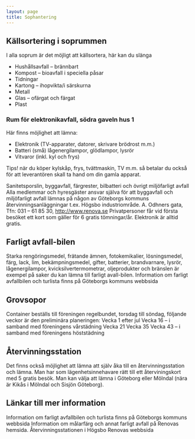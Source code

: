 ```yaml
---
layout: page
title: Sophantering
---
```

## Källsortering i soprummen
I alla soprum är det möjligt att källsortera, här kan du slänga

- Hushållsavfall – brännbart
- Kompost – bioavfall i speciella påsar
- Tidningar
- Kartong – ihopvikta/i särskurna
- Metall
- Glas – ofärgat och färgat
- Plast
### Rum för elektronikavfall, södra gaveln hus 1
Här finns möjlighet att lämna:
- Elektronik (TV-apparater, datorer, skrivare brödrost m.m.)
- Batteri (små) lågenergilampor, glödlampor, lysrör
- Vitvaror (inkl. kyl och frys)

Tips! när du köper kylskåp, frys, tvättmaskin, TV m.m. så betalar du också för att leverantören skall ta hand om din gamla apparat.

Sanitetsporslin, byggavfall, färgrester, bilbatteri och övrigt miljöfarligt avfall
Alla medlemmar och hyresgäster ansvar själva för att byggavfall och miljöfarligt avfall lämnas på någon av Göteborgs kommuns återvinningsanläggningar t.ex. Högsbo industriområde. A. Odhners gata, Tfn: 031 – 61 85 30, http://www.renova.se 
Privatpersoner får vid första besöket ett kort som gäller för 6 gratis tömningar/år.
Elektronik är alltid gratis.

## Farligt avfall-bilen
Starka rengöringsmedel, frätande ämnen, fotokemikalier, lösningsmedel, färg, lack, lim, bekämpningsmedel, gifter, batterier, brandvarnare, lysrör, lågenergilampor, kvicksilvertermometrar, oljeprodukter och bränslen är exempel på saker du kan lämna till farligt avall-bilen.
Information om farligt avfallbilen och turlista finns på Göteborgs kommuns webbsida

## Grovsopor
Container beställs till föreningen regelbundet, torsdag till söndag, följande veckor är den preliminära planeringen:
Vecka 1 efter jul
Vecka 16 – i samband med föreningens vårstädning
Vecka 21
Vecka 35
Vecka 43 – i samband med föreningens höststädning

## Återvinningsstation
Det finns också möjlighet att lämna att själv åka till en återvinningsstation och lämna. Man har som lägenhetsinnehavare rätt till ett återviningskort med 5 gratis besök. Man kan välja att lämna i Göteborg eller Mölndal (nära är Kikås i Mölndal och Sisjön Göteborg).

## Länkar till mer information
Information om farligt avfallbilen och turlista finns på Göteborgs kommuns webbsida
Information om målarfärg och annat farligt avfall på Renovas hemsida.
Återvinningsstationen i Högsbo
Renovas webbsida
